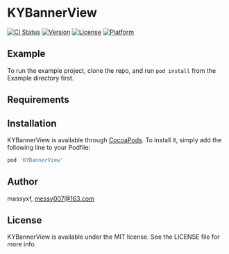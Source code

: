 # KYBannerView

[![CI Status](https://img.shields.io/travis/massyxf/KYBannerView.svg?style=flat)](https://travis-ci.org/massyxf/KYBannerView)
[![Version](https://img.shields.io/cocoapods/v/KYBannerView.svg?style=flat)](https://cocoapods.org/pods/KYBannerView)
[![License](https://img.shields.io/cocoapods/l/KYBannerView.svg?style=flat)](https://cocoapods.org/pods/KYBannerView)
[![Platform](https://img.shields.io/cocoapods/p/KYBannerView.svg?style=flat)](https://cocoapods.org/pods/KYBannerView)

## Example

To run the example project, clone the repo, and run `pod install` from the Example directory first.

## Requirements

## Installation

KYBannerView is available through [CocoaPods](https://cocoapods.org). To install
it, simply add the following line to your Podfile:

```ruby
pod 'KYBannerView'
```

## Author

massyxf, messy007@163.com

## License

KYBannerView is available under the MIT license. See the LICENSE file for more info.

